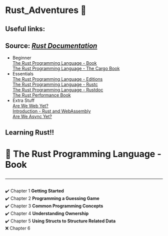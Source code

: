 # Rust_Adventures 🦀

## Useful links:

## Source: _[Rust Documentation](https://doc.rust-lang.org/nightly/)_<br>

- Beginner<br>
  [The Rust Programming Language - Book](https://doc.rust-lang.org/book/)<br>
  [The Rust Programming Language - The Cargo Book](https://doc.rust-lang.org/cargo/)<br>
- Essentials<br>
  [The Rust Programming Language - Editions](https://doc.rust-lang.org/nightly/edition-guide/editions/index.html)<br>
  [The Rust Programming Language - Rustc](https://doc.rust-lang.org/nightly/rustc/index.html)<br>
  [The Rust Programming Language - Rustdoc](https://doc.rust-lang.org/nightly/rustdoc/index.html)<br>
  [The Rust Performance Book](https://nnethercote.github.io/perf-book/)<br>
- Extra Stuff<br>
  [Are We Web Yet?](https://www.arewewebyet.org/)<br>
  [Introduction - Rust and WebAssembly](https://rustwasm.github.io/docs/book/introduction.html)<br>
  [Are We Async Yet?](https://areweasyncyet.rs/)

## Learning Rust!!

# 📙 The Rust Programming Language - Book <hr>

✔️ Chapter 1 **Getting Started** <br>
✔️ Chapter 2 **Programming a Guessing Game** <br>
✔️ Chapter 3 **Common Programming Concepts** <br>
✔️ Chapter 4 **Understanding Ownership** <br>
✔️ Chapter 5 **Using Structs to Structure Related Data**<br>
❌ Chapter 6 <br>
